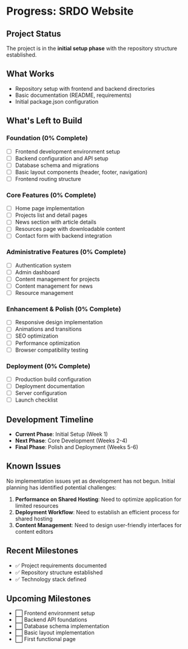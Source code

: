 # Progress: SRDO Website

## Project Status

The project is in the **initial setup phase** with the repository structure established.

## What Works

- Repository setup with frontend and backend directories
- Basic documentation (README, requirements)
- Initial package.json configuration

## What's Left to Build

### Foundation (0% Complete)

- [ ] Frontend development environment setup
- [ ] Backend configuration and API setup
- [ ] Database schema and migrations
- [ ] Basic layout components (header, footer, navigation)
- [ ] Frontend routing structure

### Core Features (0% Complete)

- [ ] Home page implementation
- [ ] Projects list and detail pages
- [ ] News section with article details
- [ ] Resources page with downloadable content
- [ ] Contact form with backend integration

### Administrative Features (0% Complete)

- [ ] Authentication system
- [ ] Admin dashboard
- [ ] Content management for projects
- [ ] Content management for news
- [ ] Resource management

### Enhancement & Polish (0% Complete)

- [ ] Responsive design implementation
- [ ] Animations and transitions
- [ ] SEO optimization
- [ ] Performance optimization
- [ ] Browser compatibility testing

### Deployment (0% Complete)

- [ ] Production build configuration
- [ ] Deployment documentation
- [ ] Server configuration
- [ ] Launch checklist

## Development Timeline

- **Current Phase**: Initial Setup (Week 1)
- **Next Phase**: Core Development (Weeks 2-4)
- **Final Phase**: Polish and Deployment (Weeks 5-6)

## Known Issues

No implementation issues yet as development has not begun. Initial planning has identified potential challenges:

1. **Performance on Shared Hosting**: Need to optimize application for limited resources
2. **Deployment Workflow**: Need to establish an efficient process for shared hosting
3. **Content Management**: Need to design user-friendly interfaces for content editors

## Recent Milestones

- ✅ Project requirements documented
- ✅ Repository structure established
- ✅ Technology stack defined

## Upcoming Milestones

- ⬜ Frontend environment setup
- ⬜ Backend API foundations
- ⬜ Database schema implementation
- ⬜ Basic layout implementation
- ⬜ First functional page

